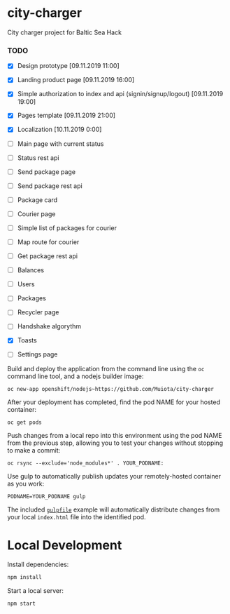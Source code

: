 # city-charger
City charger project for Baltic Sea Hack


### TODO

- [x] Design prototype  [09.11.2019 11:00]
- [x] Landing product page  [09.11.2019 16:00]
- [x] Simple authorization to index and api (signin/signup/logout) [09.11.2019 19:00]
- [x] Pages template [09.11.2019 21:00]
- [x] Localization [10.11.2019 0:00]
- [ ] Main page with current status
- [ ] Status rest api
- [ ] Send package page
- [ ] Send package rest api
- [ ] Package card
- [ ] Courier page
- [ ] Simple list of packages for courier
- [ ] Map route for courier
- [ ] Get package rest api
- [ ] Balances
- [ ] Users
- [ ] Packages
- [ ] Recycler page 
- [ ] Handshake algorythm
- [x] Toasts
- [ ] Settings page



Build and deploy the application from the command line using the `oc` command line tool, and a nodejs builder image:

    oc new-app openshift/nodejs~https://github.com/Muiota/city-charger

After your deployment has completed, find the pod NAME for your hosted container:

    oc get pods

Push changes from a local repo into this environment using the pod NAME from the previous step, allowing you to test your changes without stopping to make a commit:

    oc rsync --exclude='node_modules*' . YOUR_PODNAME:

Use gulp to automatically publish updates your remotely-hosted container as you work:

    PODNAME=YOUR_PODNAME gulp

The included [`gulpfile`](https://github.com/Muiota/city-charger/blob/master/gulpfile.js) example will automatically distribute changes from your local `index.html` file into the identified pod.

# Local Development
Install dependencies:

```bash
npm install
```

Start a local server:

```bash
npm start
